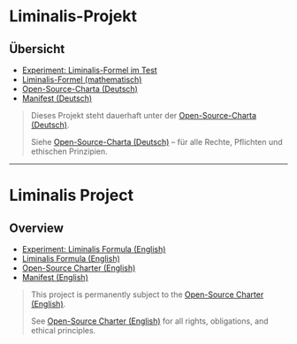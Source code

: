 # Liminalis-Projekt

## Übersicht

- [Experiment: Liminalis-Formel im Test](./EXPERIMENT.md)
- [Liminalis-Formel (mathematisch)](./LIMINALIS_FORMEL.md)
- [Open-Source-Charta (Deutsch)](./GERMANCHARTA.md)
- [Manifest (Deutsch)](./Manifest.md)

> Dieses Projekt steht dauerhaft unter der [Open-Source-Charta (Deutsch)](./GERMANCHARTA.md).
>  
> Siehe [Open-Source-Charta (Deutsch)](./GERMANCHARTA.md) – für alle Rechte, Pflichten und ethischen Prinzipien.

---

# Liminalis Project

## Overview

- [Experiment: Liminalis Formula (English)](./EnglishExperiment.md)
- [Liminalis Formula (English)](./EglischFormula.md)
- [Open-Source Charter (English)](./EnglishOpen-Source-Charter.md)
- [Manifest (English)](./EnglishManifest.md)

> This project is permanently subject to the [Open-Source Charter (English)](./EnglishOpen-Source-Charter.md).
>
> See [Open-Source Charter (English)](./EnglishOpen-Source-Charter.md) for all rights, obligations, and ethical principles.
